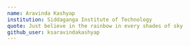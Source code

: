 ```yaml
---
name: Aravinda Kashyap
institution: Siddaganga Institute of Technology
quote: Just believe in the rainbow in every shades of sky
github_user: ksaravindakashyap
---
```

